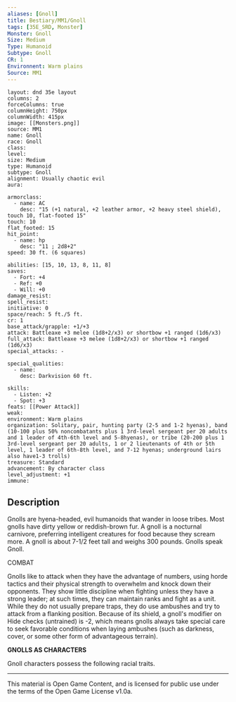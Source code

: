 ```yaml
---
aliases: [Gnoll]
title: Bestiary/MM1/Gnoll
tags: [35E_SRD, Monster]
Monster: Gnoll
Size: Medium
Type: Humanoid
Subtype: Gnoll
CR: 1
Environnent: Warm plains
Source: MM1
---
```


```statblock
layout: dnd 35e layout
columns: 2
forceColumns: true
columnHeight: 750px
columnWidth: 415px
image: [[Monsters.png]]
source: MM1
name: Gnoll
race: Gnoll
class: 
level: 
size: Medium
type: Humanoid
subtype: Gnoll
alignment: Usually chaotic evil
aura: 

armorclass:
  - name: AC
    desc: "15 (+1 natural, +2 leather armor, +2 heavy steel shield), touch 10, flat-footed 15"
touch: 10
flat_footed: 15
hit_point:
  - name: hp
    desc: "11 ; 2d8+2"
speed: 30 ft. (6 squares)

abilities: [15, 10, 13, 8, 11, 8]
saves:
  - Fort: +4
  - Ref: +0
  - Will: +0
damage_resist: 
spell_resist: 
initiative: 0
space/reach: 5 ft./5 ft.
cr: 1
base_attack/grapple: +1/+3
attack: Battleaxe +3 melee (1d8+2/x3) or shortbow +1 ranged (1d6/x3)
full_attack: Battleaxe +3 melee (1d8+2/x3) or shortbow +1 ranged (1d6/x3)
special_attacks: -

special_qualities:
  - name: 
    desc: Darkvision 60 ft.

skills:
  - Listen: +2
  - Spot: +3
feats: [[Power Attack]]
weak: 
environment: Warm plains
organization: Solitary, pair, hunting party (2-5 and 1-2 hyenas), band (10-100 plus 50% noncombatants plus 1 3rd-level sergeant per 20 adults and 1 leader of 4th-6th level and 5-8hyenas), or tribe (20-200 plus 1 3rd-level sergeant per 20 adults, 1 or 2 lieutenants of 4th or 5th level, 1 leader of 6th-8th level, and 7-12 hyenas; underground lairs also have1-3 trolls)
treasure: Standard
advancement: By character class
level_adjustment: +1
immune: 
```

## Description

<p>Gnolls are hyena-headed, evil humanoids that wander in loose tribes. Most gnolls have dirty yellow or reddish-brown fur. A gnoll is a nocturnal carnivore, preferring intelligent creatures for food because they scream more. A gnoll is about 7-1/2 feet tall and weighs 300 pounds. Gnolls speak Gnoll.</p>
<p>COMBAT</p>
<p>Gnolls like to attack when they have the advantage of numbers, using horde tactics and their physical strength to overwhelm and knock down their opponents. They show little discipline when fighting unless they have a strong leader; at such times, they can maintain ranks and fight as a unit. While they do not usually prepare traps, they do use ambushes and try to attack from a flanking position. Because of its shield, a gnoll's modifier on Hide checks (untrained) is -2, which means gnolls always take special care to seek favorable conditions when laying ambushes (such as darkness, cover, or some other form of advantageous terrain).</p>
<p>
            <b>GNOLLS AS CHARACTERS</b>
          </p>
<p>Gnoll characters possess the following racial traits.</p>

---

This material is Open Game Content, and is licensed for public use under
the terms of the Open Game License v1.0a.
